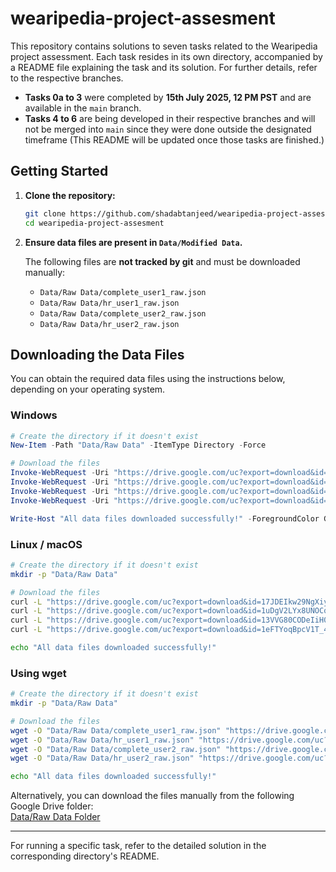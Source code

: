 # wearipedia-project-assesment

This repository contains solutions to seven tasks related to the Wearipedia project assessment. Each task resides in its own directory, accompanied by a README file explaining the task and its solution. For further details, refer to the respective branches.

- **Tasks 0a to 3** were completed by **15th July 2025, 12 PM PST** and are available in the `main` branch.
- **Tasks 4 to 6** are being developed in their respective branches and will not be merged into `main` since they were done outside the designated timeframe (This README will be updated once those tasks are finished.)

## Getting Started

1. **Clone the repository:**
    ```sh
    git clone https://github.com/shadabtanjeed/wearipedia-project-assesment
    cd wearipedia-project-assesment
    ```

2. **Ensure data files are present in `Data/Modified Data`.**

    The following files are **not tracked by git** and must be downloaded manually:

    - `Data/Raw Data/complete_user1_raw.json`
    - `Data/Raw Data/hr_user1_raw.json`
    - `Data/Raw Data/complete_user2_raw.json`
    - `Data/Raw Data/hr_user2_raw.json`

## Downloading the Data Files

You can obtain the required data files using the instructions below, depending on your operating system.

### Windows

```powershell
# Create the directory if it doesn't exist
New-Item -Path "Data/Raw Data" -ItemType Directory -Force

# Download the files
Invoke-WebRequest -Uri "https://drive.google.com/uc?export=download&id=17JDEIkw29NgXiyFmowiQv9E68_pKWwGc" -OutFile "Data/Raw Data/complete_user1_raw.json"
Invoke-WebRequest -Uri "https://drive.google.com/uc?export=download&id=1uDgV2LYx8UNOCq-JtgbFg-PYQgUaLde2" -OutFile "Data/Raw Data/hr_user1_raw.json"
Invoke-WebRequest -Uri "https://drive.google.com/uc?export=download&id=13VVG80CODeIiH02Mw2ihuFmQWLvHeJ2h" -OutFile "Data/Raw Data/complete_user2_raw.json"
Invoke-WebRequest -Uri "https://drive.google.com/uc?export=download&id=1eFTYoqBpcV1T_4cie8qTZ-LgIsjPpLjd" -OutFile "Data/Raw Data/hr_user2_raw.json"

Write-Host "All data files downloaded successfully!" -ForegroundColor Green
```

### Linux / macOS

```bash
# Create the directory if it doesn't exist
mkdir -p "Data/Raw Data"

# Download the files
curl -L "https://drive.google.com/uc?export=download&id=17JDEIkw29NgXiyFmowiQv9E68_pKWwGc" -o "Data/Raw Data/complete_user1_raw.json"
curl -L "https://drive.google.com/uc?export=download&id=1uDgV2LYx8UNOCq-JtgbFg-PYQgUaLde2" -o "Data/Raw Data/hr_user1_raw.json"
curl -L "https://drive.google.com/uc?export=download&id=13VVG80CODeIiH02Mw2ihuFmQWLvHeJ2h" -o "Data/Raw Data/complete_user2_raw.json"
curl -L "https://drive.google.com/uc?export=download&id=1eFTYoqBpcV1T_4cie8qTZ-LgIsjPpLjd" -o "Data/Raw Data/hr_user2_raw.json"

echo "All data files downloaded successfully!"
```

### Using wget

```bash
# Create the directory if it doesn't exist
mkdir -p "Data/Raw Data"

# Download the files
wget -O "Data/Raw Data/complete_user1_raw.json" "https://drive.google.com/uc?export=download&id=17JDEIkw29NgXiyFmowiQv9E68_pKWwGc"
wget -O "Data/Raw Data/hr_user1_raw.json" "https://drive.google.com/uc?export=download&id=1uDgV2LYx8UNOCq-JtgbFg-PYQgUaLde2"
wget -O "Data/Raw Data/complete_user2_raw.json" "https://drive.google.com/uc?export=download&id=13VVG80CODeIiH02Mw2ihuFmQWLvHeJ2h"
wget -O "Data/Raw Data/hr_user2_raw.json" "https://drive.google.com/uc?export=download&id=1eFTYoqBpcV1T_4cie8qTZ-LgIsjPpLjd"

echo "All data files downloaded successfully!"
```

Alternatively, you can download the files manually from the following Google Drive folder:  
[Data/Raw Data Folder](https://drive.google.com/drive/folders/1883VBRmFepECPhCCWwYBObX7BW7li8VK?usp=drive_link)

---

For running a specific task, refer to the detailed solution in the corresponding directory's README.
